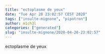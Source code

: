 ```yaml
---
title: "ectoplasme de yeux"
date: "Tue Apr 28 23:02:57 CEST 2020"
tags: ["insulte-mignone", "pipotron"]
author: m1ch3l
categories: ["generated"]
slug: "insulte-mignone/2020-04-28-23:02:57"
---
```


ectoplasme de yeux
